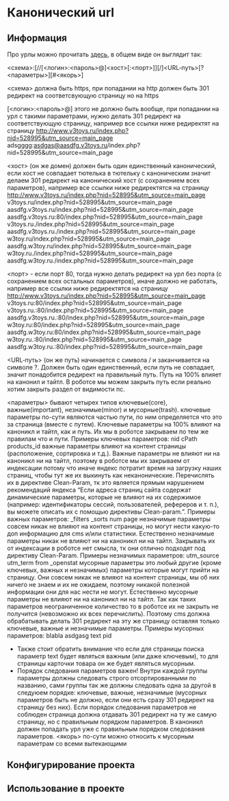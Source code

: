 Канонический url
================

## Информация

Про урлы можно прочитать [здесь](https://ru.wikipedia.org/wiki/URL), в общем виде он выглядит так: 

<схема>:[//[<логин>:<пароль>@]<хост>[:<порт>]][/]<URL‐путь>[?<параметры>][#<якорь>]


<схема> должна быть https, при попадании на http должен быть 301 редирект на соответсвующую страницу но на https

[<логин>:<пароль>@] этого не должно быть вообще, при попадании на урл с такими параметрами, нужно делать 301 редирект на соответствующую страницу, например все ссылки ниже редиректят на страницу http://www.v3toys.ru/index.php?nid=528995&utm_source=main_page 
adsgggg:asdgas@aasdfg.v3toys.ru/index.php?nid=528995&utm_source=main_page 

<хост> (он же домен) должен быть один единственный канонический, если хост не совпадает тютелька в тютельку с каноническим значит делаем 301 редирект на канонический хост (с сохранением всех параметров), например все ссылки ниже редиректятся на страницу http://www.v3toys.ru/index.php?nid=528995&utm_source=main_page 
v3toys.ru/index.php?nid=528995&utm_source=main_page  
aasdfg.v3toys.ru/index.php?nid=528995&utm_source=main_page 
aasdfg.v3toys.ru:80/index.php?nid=528995&utm_source=main_page 
v3toys.ru./index.php?nid=528995&utm_source=main_page  
aasdfg.v3toys.ru./index.php?nid=528995&utm_source=main_page 
w3toy.ru/index.php?nid=528995&utm_source=main_page  
aasdfg.w3toy.ru/index.php?nid=528995&utm_source=main_page 
w3toy.ru./index.php?nid=528995&utm_source=main_page  
aasdfg.w3toy.ru./index.php?nid=528995&utm_source=main_page 

<порт> - если порт 80, тогда нужно делать редирект на урл без порта (с сохранением всех остальных параметров), иначе должно не работать, например все ссылки ниже редиректятся на страницу http://www.v3toys.ru/index.php?nid=528995&utm_source=main_page
v3toys.ru:80/index.php?nid=528995&utm_source=main_page 
v3toys.ru.:80/index.php?nid=528995&utm_source=main_page 
aasdfg.v3toys.ru.:80/index.php?nid=528995&utm_source=main_page 
w3toy.ru:80/index.php?nid=528995&utm_source=main_page 
aasdfg.w3toy.ru:80/index.php?nid=528995&utm_source=main_page 
w3toy.ru.:80/index.php?nid=528995&utm_source=main_page 
aasdfg.w3toy.ru.:80/index.php?nid=528995&utm_source=main_page 

<URL‐путь> (он же путь) начинается с символа / и заканчивается на символе ?. Должен быть один единственный, если путь не совпадает, значит понадобится редирект на правильный путь. Путь на 100% влияет на канонил и тайтл. В роботсе мы можем закрыть путь если реально хотим закрыть раздел от видимости пс. 

<параметры> бывают четырех типов ключевые(core), важные(important), незначимые(minor) и мусорные(trash). 
ключевые параметры по-сути являются частью пути, по ним определяется что это за страница (вместе с путем). Ключевые параметры на 100% влияют на каноникл и тайтл, как и путь. Их мы в роботсе закрываем по тем же правилам что и пути. Примеры ключевых параметров:
nid
cPath
products_id
важные параметры влияют на контент страницы (расположение, сортировка и т.д.). Важные параметры не влияют ни на каноникл ни на тайтл, поэтому в роботсе мы их закрываем от индексации потому что иначе яндекс потратит время на загрузку наших страниц, чтобы тут же их выкинуть как неканонические. Перечислять их в директиве Clean-Param, тк это является прямым нарушением рекомендаций яндекса “Если адреса страниц сайта содержат динамические параметры, которые не влияют на их содержимое (например: идентификаторы сессий, пользователей, рефереров и т. п.), вы можете описать их с помощью директивы Clean-param.”. Примеры важных параметров:
_filters
_sorts
num
page
незначимые параметры совсем никак не влияют на контент страницы, но могут нести какую-то доп информацию для cms и/или статистики. Естественно незначимые параметры никак не влияют ни на каноникл ни на тайтл. Закрывать их от индексации в роботсе нет смысла, тк они отлично подходят под директиву Clean-Param. Примеры незначимых параметров:
utm_source
utm_term
from
_openstat
мусорные параметры это любый другие (кроме ключевых, важных и незначимых) параметры которые могут прийти на страницу.  Они совсем никак не влияют на контент страницы, мы об них ничего не знаем и их не ожидаем, поэтому никакой полезной информации они для нас нести не могут. Естественно мусорные параметры не влияют ни на каноникл ни на тайтл. Так как таких параметров неограниченное количество то в роботсе их не закрыть не получится (невозможно их всех перечислить). Поэтому cms должна обрабатывать делать 301 редирект на эту же страницу оставляя только ключевые, важные и незначимые параметры. Примеры мусорных параметров:
blabla
asdgasg
text
pid
* Также стоит обратить внимание что если для страницы поиска параметр text будет являться важным (или даже ключевым), то для страницы карточки товара он же будет являться мусорным.
* Порядок следования параметров важен! Внутри каждой группы параметры должны следовать строго отсортированными по названию, сами группы так же должны следовать одна за другой в следуюем порядке: ключевые, важные, незначимые (мусорных параметров быть не должно, если они есть сразу 301 редирект на страницу без них). Если порядок следования параметров не соблюден страница должна отдавать 301 редирект на ту же самую страницу, но с правильным порядком параметров. В каноникл должен попадать урл уже с правильным порядком следования параметров.
<якорь> по-сути можно относить к мусорным параметрам со всеми вытекающими


## Конфигурирование проекта

## Использование в проекте
